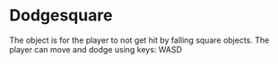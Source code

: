 # Dodgesquare
 
The object is for the player to not get hit by falling square objects.
The player can move and dodge using keys: WASD
